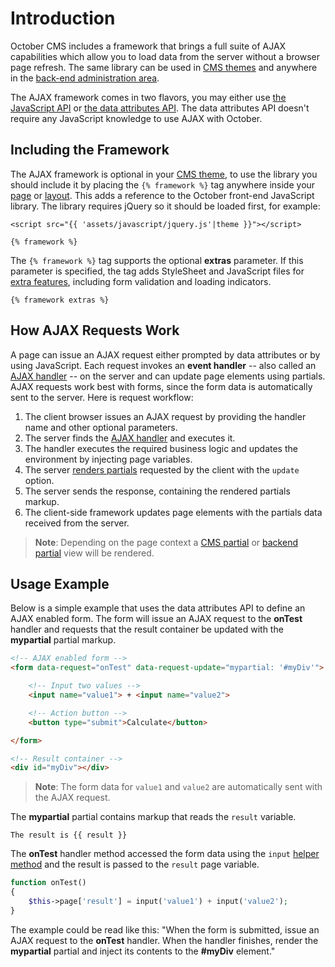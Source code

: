 # Introduction

October CMS includes a framework that brings a full suite of AJAX capabilities which allow you to load data from the server without a browser page refresh. The same library can be used in [CMS themes](../cms/themes.md) and anywhere in the [back-end administration area](../backend/controllers-ajax#using-ajax-handlers).

The AJAX framework comes in two flavors, you may either use [the JavaScript API](../ajax/javascript-api.md) or [the data attributes API](../ajax/attributes-api.md). The data attributes API doesn't require any JavaScript knowledge to use AJAX with October.

## Including the Framework

The AJAX framework is optional in your [CMS theme](../cms/themes.md), to use the library you should include it by placing the `{% framework %}` tag anywhere inside your [page](../cms/pages.md) or [layout](../cms/layouts.md). This adds a reference to the October front-end JavaScript library. The library requires jQuery so it should be loaded first, for example:

```twig
<script src="{{ 'assets/javascript/jquery.js'|theme }}"></script>

{% framework %}
```

The `{% framework %}` tag supports the optional **extras** parameter. If this parameter is specified, the tag adds StyleSheet and JavaScript files for [extra features](../ajax/extras.md), including form validation and loading indicators.

```twig
{% framework extras %}
```

## How AJAX Requests Work

A page can issue an AJAX request either prompted by data attributes or by using JavaScript. Each request invokes an **event handler** -- also called an [AJAX handler](../ajax/handlers.md) -- on the server and can update page elements using partials. AJAX requests work best with forms, since the form data is automatically sent to the server. Here is request workflow:

1. The client browser issues an AJAX request by providing the handler name and other optional parameters.
2. The server finds the [AJAX handler](../ajax/handlers.md) and executes it.
3. The handler executes the required business logic and updates the environment by injecting page variables.
4. The server [renders partials](../ajax/update-partials.md) requested by the client with the `update` option.
5. The server sends the response, containing the rendered partials markup.
6. The client-side framework updates page elements with the partials data received from the server.

> **Note**: Depending on the page context a [CMS partial](../cms/partials.md) or [backend partial](../backend/views-partials.md) view will be rendered.

## Usage Example

Below is a simple example that uses the data attributes API to define an AJAX enabled form. The form will issue an AJAX request to the **onTest** handler and requests that the result container be updated with the **mypartial** partial markup.

```html
<!-- AJAX enabled form -->
<form data-request="onTest" data-request-update="mypartial: '#myDiv'">

    <!-- Input two values -->
    <input name="value1"> + <input name="value2">

    <!-- Action button -->
    <button type="submit">Calculate</button>

</form>

<!-- Result container -->
<div id="myDiv"></div>
```

> **Note**: The form data for `value1` and `value2` are automatically sent with the AJAX request.

The **mypartial** partial contains markup that reads the `result` variable.

```twig
The result is {{ result }}
```

The **onTest** handler method accessed the form data using the `input` [helper method](../services/helper.md#method-input) and the result is passed to the `result` page variable.

```php
function onTest()
{
    $this->page['result'] = input('value1') + input('value2');
}
```

The example could be read like this: "When the form is submitted, issue an AJAX request to the **onTest** handler. When the handler finishes, render the **mypartial** partial and inject its contents to the **#myDiv** element."

